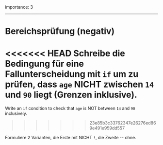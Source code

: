 importance: 3

---

# Bereichsprüfung (negativ)

<<<<<<< HEAD
Schreibe die Bedingung für eine Fallunterscheidung mit `if` um zu prüfen, dass `age` NICHT zwischen `14` und `90` liegt (Grenzen inklusive).
=======
Write an `if` condition to check that `age` is NOT between `14` and `90` inclusively.
>>>>>>> 23e85b3c33762347e26276ed869e491e959dd557

Formuliere 2 Varianten, die Erste mit NICHT `!`, die Zweite -- ohne.

